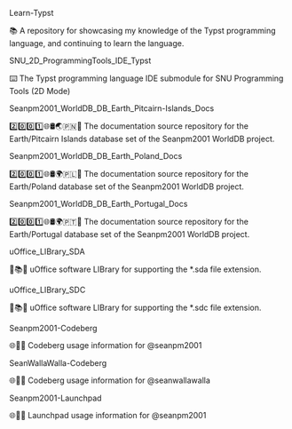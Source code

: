 
Learn-Typst

📚️ A repository for showcasing my knowledge of the Typst programming language, and continuing to learn the language. 

SNU_2D_ProgrammingTools_IDE_Typst

⌨️ The Typst programming language IDE submodule for SNU Programming Tools (2D Mode)

Seanpm2001_WorldDB_DB_Earth_Pitcairn-Islands_Docs

2️⃣️0️⃣️0️⃣️1️⃣️🌐️🛢️🌏️🇵🇳️📖️ The documentation source repository for the Earth/Pitcairn Islands database set of the Seanpm2001 WorldDB project. 

Seanpm2001_WorldDB_DB_Earth_Poland_Docs

2️⃣️0️⃣️0️⃣️1️⃣️🌐️🛢️🌍️🇵🇱️📖️ The documentation source repository for the Earth/Poland database set of the Seanpm2001 WorldDB project. 

Seanpm2001_WorldDB_DB_Earth_Portugal_Docs

2️⃣️0️⃣️0️⃣️1️⃣️🌐️🛢️🌍️🇵🇹️📖️ The documentation source repository for the Earth/Portugal database set of the Seanpm2001 WorldDB project. 

uOffice_LIBrary_SDA

📙️📚️💾️ uOffice software LIBrary for supporting the *.sda file extension.

uOffice_LIBrary_SDC

📙️📚️💾️ uOffice software LIBrary for supporting the *.sdc file extension.

Seanpm2001-Codeberg

🌐️💾️🧊️ Codeberg usage information for @seanpm2001 

SeanWallaWalla-Codeberg

🌐️💾️🧊️ Codeberg usage information for @seanwallawalla 

Seanpm2001-Launchpad

🌐️💾️🚀️ Launchpad usage information for @seanpm2001 

